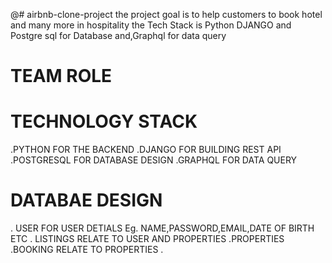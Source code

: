 @# airbnb-clone-project
the project goal is to help customers to book hotel and many more in hospitality
the Tech Stack is Python DJANGO and Postgre sql for Database and,Graphql for data query 
# TEAM ROLE
# TECHNOLOGY STACK
.PYTHON FOR THE BACKEND
.DJANGO FOR BUILDING REST API
.POSTGRESQL FOR DATABASE DESIGN
.GRAPHQL FOR DATA QUERY
# DATABAE DESIGN
. USER FOR USER DETIALS Eg. NAME,PASSWORD,EMAIL,DATE OF BIRTH ETC
. LISTINGS RELATE TO USER AND PROPERTIES
.PROPERTIES
.BOOKING RELATE TO PROPERTIES
.
